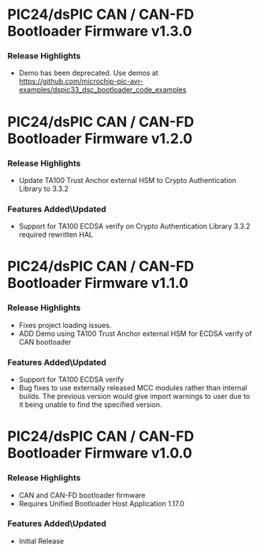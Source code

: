 # PIC24/dsPIC CAN / CAN-FD Bootloader Firmware v1.3.0
### Release Highlights

- Demo has been deprecated.  Use demos at https://github.com/microchip-pic-avr-examples/dspic33_dsc_bootloader_code_examples

# PIC24/dsPIC CAN / CAN-FD Bootloader Firmware v1.2.0
### Release Highlights

- Update TA100 Trust Anchor external HSM to Crypto Authentication Library to 3.3.2

### Features Added\Updated

- Support for TA100 ECDSA verify on Crypto Authentication Library 3.3.2 required rewritten HAL

# PIC24/dsPIC CAN / CAN-FD Bootloader Firmware v1.1.0
### Release Highlights

- Fixes project loading issues.
- ADD Demo using TA100 Trust Anchor external HSM for ECDSA verify of CAN bootloader

### Features Added\Updated

- Support for TA100 ECDSA verify
- Bug fixes to use externally released MCC modules rather than internal builds.  The previous version would give import warnings to user due to it being unable to find the specified version.

# PIC24/dsPIC CAN / CAN-FD Bootloader Firmware v1.0.0
### Release Highlights

- CAN and CAN-FD bootloader firmware
- Requires Unified Bootloader Host Application 1.17.0

### Features Added\Updated

- Initial Release
